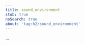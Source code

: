 ```yaml
---
title: sound_environment
stub: true
noSearch: true
about: 'tag:h2/sound_environment'
---
```

  ...
  